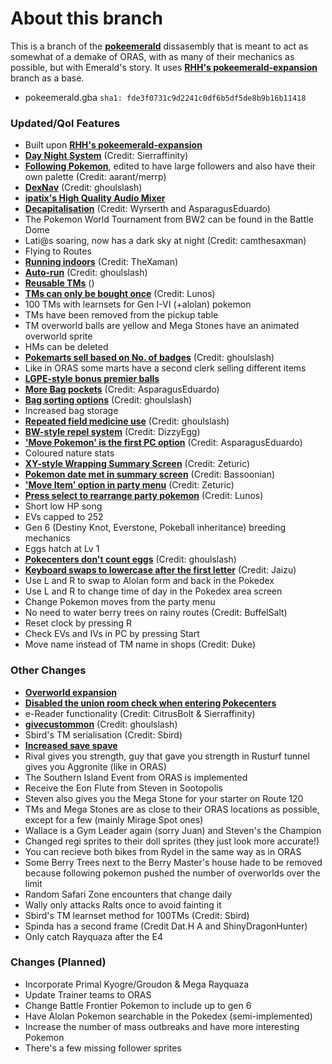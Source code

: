 # About this branch
This is a branch of the [**pokeemerald**](https://travis-ci.org/pret/pokeemerald) dissasembly that is meant to act as somewhat of a demake of ORAS, with as many of their mechanics as possible, but with Emerald's story.
It uses [**RHH's pokeemerald-expansion**](https://github.com/rh-hideout/pokeemerald-expansion) branch as a base.

* pokeemerald.gba `sha1: fde3f0731c9d2241c0df6b5df5de8b9b16b11418`

### Updated/Qol Features
* Built upon [**RHH's pokeemerald-expansion**](https://github.com/rh-hideout/pokeemerald-expansion)
* [**Day Night System**](https://github.com/Sierraffinity/pokeemerald/tree/daynight) (Credit: Sierraffinity)
* [**Following Pokemon**](https://github.com/aarant/pokeemerald), edited to have large followers and also have their own palette (Credit: aarant/merrp)
* [**DexNav**](https://github.com/ghoulslash/pokeemerald/tree/dexnav) (Credit: ghoulslash)
* [**ipatix's High Quality Audio Mixer**](https://github.com/pret/pokeemerald/wiki/Implementing-ipatix's-High-Quality-Audio-Mixer)
* [**Decapitalisation**](https://github.com/AsparagusEduardo/pokeemerald/tree/Decapitalization) (Credit: Wyrserth and AsparagusEduardo)
* The Pokemon World Tournament from BW2 can be found in the Battle Dome
* Lati@s soaring, now has a dark sky at night (Credit: camthesaxman)
* Flying to Routes
* [**Running indoors**](https://www.pokecommunity.com/showpost.php?p=9990848&postcount=14) (Credit: TheXaman)
* [**Auto-run**](https://www.pokecommunity.com/showpost.php?p=10161076&postcount=72) (Credit: ghoulslash)
* [**Reusable TMs**](https://github.com/pret/pokeemerald/wiki/Infinite-TM-usage) ()
* [**TMs can only be bought once**](https://www.pokecommunity.com/showpost.php?p=10182590&postcount=117) (Credit: Lunos)
* 100 TMs with learnsets for Gen I-VI (+alolan) pokemon
* TMs have been removed from the pickup table
* TM overworld balls are yellow and Mega Stones have an animated overworld sprite
* HMs can be deleted
* [**Pokemarts sell based on No. of badges**](https://www.pokecommunity.com/showpost.php?p=10172995&postcount=96) (Credit: ghoulslash)
* Like in ORAS some marts have a second clerk selling different items
* [**LGPE-style bonus premier balls**](https://github.com/pret/pokeemerald/wiki/LGPE-Style-Bonus-Premier-Balls)
* [**More Bag pockets**](https://www.pokecommunity.com/showthread.php?t=424360) (Credit: AsparagusEduardo)
* [**Bag sorting options**](https://www.pokecommunity.com/showpost.php?p=10167488&postcount=84) (Credit: ghoulslash)
* Increased bag storage
* [**Repeated field medicine use**](https://www.pokecommunity.com/showpost.php?p=10206290&postcount=148) (Credit: ghoulslash)
* [**BW-style repel system**](https://www.pokecommunity.com/showpost.php?p=9986048&postcount=9) (Credit: DizzyEgg)
* [**'Move Pokemon' is the first PC option**](https://www.pokecommunity.com/showpost.php?p=10065761&postcount=29) (Credit: AsparagusEduardo)
* Coloured nature stats
* [**XY-style Wrapping Summary Screen**](https://www.pokecommunity.com/showpost.php?p=10060875&postcount=27) (Credit: Zeturic)
* [**Pokemon date met in summary screen**](https://github.com/Bassoonian/pokeemerald-expansion/commit/3d17180805416c22f34dd4d1bbbe50aa7c4a14dd) (Credit: Bassoonian)
* [**'Move Item' option in party menu**](https://www.pokecommunity.com/showpost.php?p=10120157&postcount=43) (Credit: Zeturic)
* [**Press select to rearrange party pokemon**](https://www.pokecommunity.com/showpost.php?p=10420662&postcount=312) (Credit: Lunos)
* Short low HP song
* EVs capped to 252
* Gen 6 (Destiny Knot, Everstone, Pokeball inheritance) breeding mechanics
* Eggs hatch at Lv 1
* [**Pokecenters don't count eggs**](https://github.com/pret/pokeemerald/wiki/Pokecenters-Disregard-Eggs) (Credit: ghoulslash)
* [**Keyboard swaps to lowercase after the first letter**](https://www.pokecommunity.com/showpost.php?p=10199896&postcount=139) (Credit: Jaizu)
* Use L and R to swap to Alolan form and back in the Pokedex
* Use L and R to change time of day in the Pokedex area screen
* Change Pokemon moves from the party menu
* No need to water berry trees on rainy routes (Credit: BuffelSalt)
* Reset clock by pressing R
* Check EVs and IVs in PC by pressing Start
* Move name instead of TM name in shops (Credit: Duke)

### Other Changes
* [**Overworld expansion**](https://github.com/ghoulslash/pokeemerald/tree/overworld-expansion)
* [**Disabled the union room check when entering Pokecenters**](https://github.com/pret/pokeemerald/wiki/Disabling-Union-Room-check-when-entering-Pok%C3%A9mon-Centers.)
* e-Reader functionality (Credit: CitrusBolt & Sierraffinity)
* [**givecustommon**](https://www.pokecommunity.com/showpost.php?p=10203404&postcount=143) (Credit: ghoulslash)
* Sbird's TM serialisation (Credit: Sbird)
* [**Increased save spave**](https://github.com/pret/pokeemerald/wiki/Extra-save-space-with-two-lines-of-code)
* Rival gives you strength, guy that gave you strength in Rusturf tunnel gives you Aggronite (like in ORAS)
* The Southern Island Event from ORAS is implemented
* Receive the Eon Flute from Steven in Sootopolis
* Steven also gives you the Mega Stone for your starter on Route 120
* TMs and Mega Stones are as close to their ORAS locations as possible, except for a few (mainly Mirage Spot ones)
* Wallace is a Gym Leader again (sorry Juan) and Steven's the Champion
* Changed regi sprites to their doll sprites (they just look more accurate!)
* You can recieve both bikes from Rydel in the same way as in ORAS
* Some Berry Trees next to the Berry Master's house hade to be removed because following pokemon pushed the number of overworlds over the limit
* Random Safari Zone encounters that change daily
* Wally only attacks Ralts once to avoid fainting it
* Sbird's TM learnset method for 100TMs (Credit: Sbird)
* Spinda has a second frame (Credit Dat.H A and ShinyDragonHunter)
* Only catch Rayquaza after the E4

### Changes (Planned)
* Incorporate Primal Kyogre/Groudon & Mega Rayquaza
* Update Trainer teams to ORAS
* Change Battle Frontier Pokemon to include up to gen 6
* Have Alolan Pokemon searchable in the Pokedex (semi-implemented)
* Increase the number of mass outbreaks and have more interesting Pokemon
* There's a few missing follower sprites

